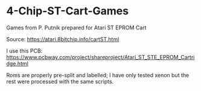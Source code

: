 # 4-Chip-ST-Cart-Games
Games from P. Putnik prepared for Atari ST EPROM Cart

Source:
https://atari.8bitchip.info/cartST.html

I use this PCB:
https://www.pcbway.com/project/shareproject/Atari_ST_STE_EPROM_Cartridge.html

Roms are properly pre-split and labelled; I have only tested xenon but the rest were processed with the same scripts.
